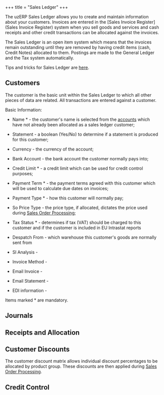 +++
title = "Sales Ledger"
+++

The uzERP Sales Ledger allows you to create and maintain information about your customers. Invoices are entered in the [Sales Invoice Register](Sales Invoice Register) system when you sell goods and services and cash receipts and other credit transactions can be allocated against the invoices.

The Sales Ledger is an open item system which means that the invoices remain outstanding until they are removed by having credit items (cash, Credit Notes) allocated to them. Postings are made to the General Ledger and the Tax system automatically.

Tips and tricks for Sales Ledger are [here](slhowto).

## Customers

The customer is the basic unit within the Sales Ledger to which all other pieces of data are related. All transactions are entered against a customer.

Basic Information:


*  Name * - the customer's name is selected from the [accounts](accounts) which have not already been allocated as a sales ledger customer;

*  Statement - a boolean (Yes/No) to determine if a statement is produced for this customer;

*  Currency - the currency of the account;

*  Bank Account - the bank account the customer normally pays into;

*  Credit Limit * - a credit limit which can be used for credit control purposes;

*  Payment Term * - the payment terms agreed with this customer which will be used to calculate due dates on invoices;

*  Payment Type * - how this customer will normally pay;

*  So Price Type - the price type, if allocated, dictates the price used during [Sales Order Processing](sales_order_processing);

*  Tax Status * - determines if tax (VAT) should be charged to this customer and if the customer is included in EU Intrastat reports

*  Despatch From - which warehouse this customer's goods are normally sent from

*  Sl Analysis - 

*  Invoice Method - 

*  Email Invoice -

*  Email Statement -

*  EDI information -

Items marked * are mandatory.

## Journals

##  Receipts and Allocation


## Customer Discounts

The customer discount matrix allows individual discount percentages to be allocated by product group. These discounts are then applied during [Sales Order Processing](sales_order_processing).

## Credit Control
